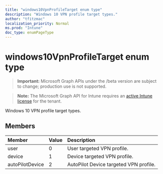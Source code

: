 ```yaml
---
title: "windows10VpnProfileTarget enum type"
description: "Windows 10 VPN profile target types."
author: "tfitzmac"
localization_priority: Normal
ms.prod: "Intune"
doc_type: enumPageType
---
```


# windows10VpnProfileTarget enum type

> **Important:** Microsoft Graph APIs under the /beta version are subject to change; production use is not supported.

> **Note:** The Microsoft Graph API for Intune requires an [active Intune license](https://go.microsoft.com/fwlink/?linkid=839381) for the tenant.

Windows 10 VPN profile target types.

## Members
|Member|Value|Description|
|:---|:---|:---|
|user|0|User targeted VPN profile.|
|device|1|Device targeted VPN profile.|
|autoPilotDevice|2|AutoPilot Device targeted VPN profile.|




